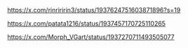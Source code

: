 https://x.com/rinriririn3/status/1937624751603871896?s=19

https://x.com/patata1216/status/1937457170725110265

https://x.com/Morph_VGart/status/1937270711493505077
